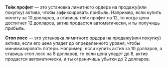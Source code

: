 **Тейк профит** — это установка лимитного ордера на продажу(или покупку) актива, чтобы зафиксировать прибыль. Например, если купить монету за 10 долларов, а ставишь тейк профит на 12, то когда цена достигнет 12 долларов, актив продастся автоматически, и ты получишь прибыль.

**Стоп лосс** — это установка лимитного ордера на продажу(или покупку) актива, если его цена упадет до определенного уровня, чтобы минимизировать потери. Например, если купить актив за 10 долларов, а ставишь стоп лосс на 8 долларов, то если цена упадет до 8, актив продастся автоматически, и ты ограничишь убытки до 2 долларов.
